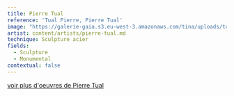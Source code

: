 ```yaml
---
title: Pierre Tual
reference: 'Tual Pierre, Pierre Tual'
image: "https://galerie-gaia.s3.eu-west-3.amazonaws.com/tina/uploads/tual-pierre/GAIÌ\x88A STUDIO FICHE TUAL_page-0001.jpg"
artist: content/artists/pierre-tual.md
technique: Sculpture acier
fields:
  - Sculpture
  - Monumental
contextual: false
---
```


[voir plus d'oeuvres de Pierre Tual](https://www.galeriegaia.fr/artists/pierre-tual "Pierre Tual")

